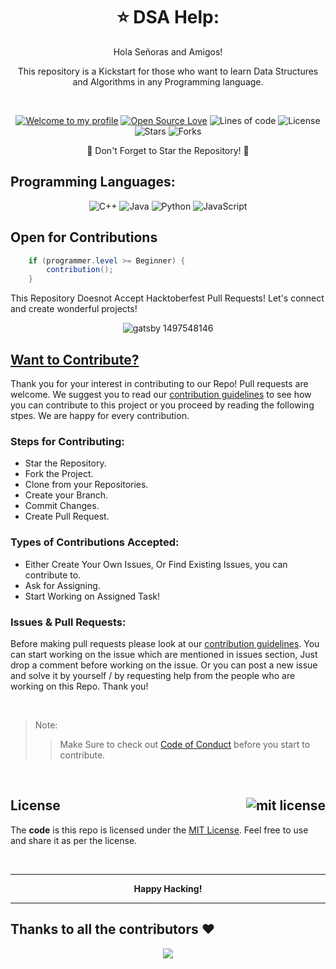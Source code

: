 <div align="center">

# ⭐️ DSA Help:
    
<p>Hola Señoras and Amigos!</p>
<p>This repository is a Kickstart for those who want to learn Data Structures and Algorithms in any Programming language.</p>

<br />

[![Welcome to my profile](https://img.shields.io/badge/Hello,Programmer!-Welcome-blue.svg?style=flat&logo=github)](https://github.com/nishant-ai/)
[![Open Source Love](https://badges.frapsoft.com/os/v2/open-source.svg?v=103)](https://github.com/nishant-ai/DSA-Help/)
![Lines of code](https://img.shields.io/tokei/lines/github/nishant-ai/DSA-Help?color=red&label=Lines%20of%20Code)
![License](https://img.shields.io/badge/License-Mit-red.svg)
![Stars](https://img.shields.io/github/stars/nishant-ai/DSA-Help?style=flat&logo=github)
![Forks](https://img.shields.io/github/forks/nishant-ai/DSA-Help?style=flat&logo=github)
    
</div>

<p align="center">🌟 Don't Forget to Star the Repository! 🌟</p>



## Programming Languages:


<div align="center">

![C++](https://img.shields.io/badge/c++-%2300599C.svg?style=for-the-badge&logo=c%2B%2B&logoColor=white)
![Java](https://img.shields.io/badge/java-%23ED8B00.svg?style=for-the-badge&logo=java&logoColor=white)
![Python](https://img.shields.io/badge/python-3670A0?style=for-the-badge&logo=python&logoColor=ffdd54)
![JavaScript](https://img.shields.io/badge/javascript-%23323330.svg?style=for-the-badge&logo=javascript&logoColor=%23F7DF1E)

</div>


## Open for Contributions

```java
    if (programmer.level >= Beginner) {
        contribution();
    }
```
This Repository Doesnot Accept Hacktoberfest Pull Requests!
Let's connect and create wonderful projects!

<div align="center">
    <img src="https://user-images.githubusercontent.com/80044482/194142232-f1a68662-917d-438b-84c0-2b246907fbbd.gif" alt="gatsby 1497548146"/>
    <br />
</div>

## [Want to Contribute?](CONTRIBUTING.md "Wanna know more about contribution?")

Thank you for your interest in contributing to our Repo! Pull requests are welcome. We suggest you to read our [contribution guidelines](CONTRIBUTING.md) to see how you can contribute to this project or you proceed by reading the following stpes. We are happy for every contribution. 

### Steps for Contributing:

- Star the Repository.
- Fork the Project.
- Clone from your Repositories.
- Create your Branch.
- Commit Changes.
- Create Pull Request.

### Types of Contributions Accepted:

- Either Create Your Own Issues, Or Find Existing Issues, you can contribute to.
- Ask for Assigning.
- Start Working on Assigned Task!

### Issues & Pull Requests:

Before making pull requests please look at our [contribution guidelines](CONTRIBUTING.md). You can start working on the issue which are mentioned in issues section, Just drop a comment before working on the issue. Or you can post a new issue and solve it by yourself / by requesting help from the people who are working on this Repo. Thank you!

<br />

> Note:
> 
>> Make Sure to check out [Code of Conduct](CODE_OF_CONDUCT.md "View the Code of conduct") before you start to contribute.

<br />

## License <img src="https://img.shields.io/badge/License-Mit-red.svg" alt="mit license" align="right" />

The **code** is this repo is licensed under the [MIT License](LICENSE "View the license"). Feel free to use and share it as per the license.

<br />

---

<div align="center">
    <p><b>Happy Hacking!</b></p>
</div>

---

## Thanks to all the contributors ❤️
<div align="center">
    <a href = "https://github.com/nishant-ai/DSA-Help/graphs/contributors">
      <img src = "https://contrib.rocks/image?repo=nishant-ai/DSA-Help"/>
    </a>
    <br />
</div>

<!-- 

I suggest you to remove the meme for a better professional look, but since it's your repo its your will to keep it or
remove it, So for now I have commented it out.

![meme](<https://d2kspx2x29brck.cloudfront.net/1200x675/filters:format(webp)/img/iea/yrwQvLJbON/programmer-memes.jpg>)

-->
